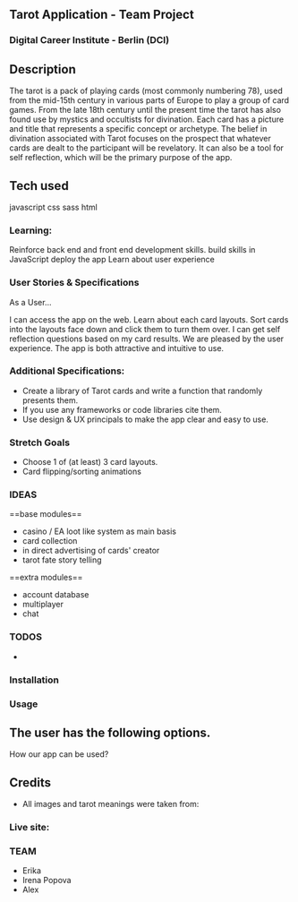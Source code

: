 ## Tarot Application - Team Project 

### Digital Career Institute - Berlin (DCI)

## Description 

The tarot is a pack of playing cards (most commonly numbering 78), used from the mid-15th century in various parts of Europe to play a group of card games. From the late 18th century until the present time the tarot has also found use by mystics and occultists for divination. Each card has a picture and title that represents a specific concept or archetype. The belief in divination associated with Tarot focuses on the prospect that whatever cards are dealt to the participant will be revelatory. It can also be a tool for self reflection, which will be the primary purpose of the app.

## Tech used
javascript 
css
sass
html


### Learning:

Reinforce back end and front end development skills.
build skills in JavaScript
deploy the app 
Learn about user experience

### User Stories & Specifications
As a User...

 I can access the app on the web.
 Learn about each card layouts.
 Sort cards into the layouts face down and click them to turn them over.
 I can get self reflection questions based on my card results.
 We are pleased by the user experience. The app is both attractive and intuitive to use.

### Additional Specifications:
 - Create a library of Tarot cards and write a function that randomly presents them.
 - If you use any frameworks or code libraries cite them.
 - Use design & UX principals to make the app clear and easy to use.

### Stretch Goals

- Choose 1 of (at least) 3 card layouts.
- Card flipping/sorting animations


### IDEAS
==base modules==
- casino / EA loot like system as main basis
- card collection 
- in direct advertising of cards' creator
- tarot fate story telling
  
==extra modules==
- account database
- multiplayer
- chat


### TODOS

- 

### Installation

### Usage
The user has the following options.
- 
How our app can be used?

## Credits

- All images and tarot meanings were taken from: 


### Live site:


### TEAM

- Erika
- Irena Popova
- Alex